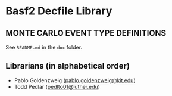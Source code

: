 # Basf2 Decfile Library

## MONTE CARLO EVENT TYPE DEFINITIONS

See `README.md` in the `doc` folder.

## Librarians (in alphabetical order)
 - Pablo Goldenzweig (pablo.goldenzweig@kit.edu)
 - Todd Pedlar (pedlto01@luther.edu)

